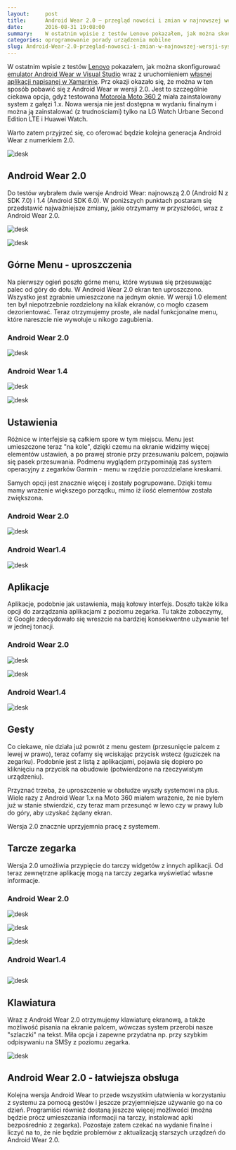 ```yaml
---
layout:     post
title:      Android Wear 2.0 — przegląd nowości i zmian w najnowszej wersji systemu na smartwatche
date:       2016-08-31 19:08:00
summary:    W ostatnim wpisie z testów Lenovo pokazałem, jak można skonfigurować emulator Android Wear w Visual Studio wraz z uruchomieniem własnej aplikacji napisanej w Xamarinie. Prz okazji okazało się, że można w ten sposób pobawić się z Android Wear w wersji 2.0. Jest to szczególnie ciekawa opcja, gdyż testowana Motorola Moto 360 2 miała zainstalowany system z gałęzi 1.x. Nowa wersja nie jest dostępna w w...
categories: oprogramowanie porady urządzenia mobilne
slug: Android-Wear-2.0-przeglad-nowosci-i-zmian-w-najnowszej-wersji-systemu-na-smartwatche,75998.html
---
```




W ostatnim wpisie z testów [Lenovo](http://www.dobreprogramy.pl/Lenovo) pokazałem, jak można skonfigurować [emulator Android Wear w Visual Studio](http://www.dobreprogramy.pl/djfoxer/Android-Wear-emulator-w-Visual-Studio-i-pierwsza-aplikacja-w-Xamarinie-C,75962.html) wraz z uruchomieniem [własnej aplikacji napisanej w Xamarinie](http://www.dobreprogramy.pl/djfoxer/Android-Wear-emulator-w-Visual-Studio-i-pierwsza-aplikacja-w-Xamarinie-C,75962.html). Prz okazji okazało się, że można w ten sposób pobawić się z Android Wear w wersji 2.0. Jest to szczególnie ciekawa opcja, gdyż testowana [Motorola Moto 360 2](http://www.dobreprogramy.pl/djfoxer/Motorola-Moto-360-2-generacji-recenzja-na-sportowo,75871.html) miała zainstalowany system z gałęzi 1.x. Nowa wersja nie jest dostępna w wydaniu finalnym i można ją zainstalować (z trudnościami) tylko na LG Watch Urbane Second Edition LTE i Huawei Watch.

Warto zatem przyjrzeć się, co oferować będzie kolejna generacja Android Wear z numerkiem 2.0.


![desk](https://raw.githubusercontent.com/djfoxer/djfoxer.github.io/master/_img/2016-8-31-_30_/g_-_608x405_-_-_75998x20160831183548_0.jpg)



## Android Wear 2.0

Do testów wybrałem dwie wersje Android Wear: najnowszą 2.0 (Android N z SDK 7.0) i 1.4 (Android SDK 6.0). W poniższych punktach postaram się przedstawić najważniejsze zmiany, jakie otrzymamy w przyszłości, wraz z Android Wear 2.0.


![desk](https://raw.githubusercontent.com/djfoxer/djfoxer.github.io/master/_img/2016-8-31-_30_/g_-_608x405_-_-_75998x20160827220106_0.png)


![desk](https://raw.githubusercontent.com/djfoxer/djfoxer.github.io/master/_img/2016-8-31-_30_/g_-_608x405_-_-_75998x20160827220108_0.png)




## Górne Menu - uproszczenia

Na pierwszy ogień poszło górne menu, które wysuwa się przesuwając palec od góry do dołu. W Android Wear 2.0 ekran ten uproszczono. Wszystko jest zgrabnie umieszczone na jednym oknie.  W wersji 1.0 element ten był niepotrzebnie rozdzielony na kilak ekranów, co mogło czasem dezorientować. Teraz otrzymujemy proste, ale nadal funkcjonalne menu, które nareszcie nie wywołuje u nikogo zagubienia.


### Android Wear 2.0



![desk](https://raw.githubusercontent.com/djfoxer/djfoxer.github.io/master/_img/2016-8-31-_30_/g_-_608x405_-_-_75998x20160827211135_0.jpg)



### Android Wear 1.4



![desk](https://raw.githubusercontent.com/djfoxer/djfoxer.github.io/master/_img/2016-8-31-_30_/g_-_608x405_-_-_75998x20160827211135_1.jpg)

![desk](https://raw.githubusercontent.com/djfoxer/djfoxer.github.io/master/_img/2016-8-31-_30_/g_-_608x405_-_-_75998x20160827211135_2.jpg)



## Ustawienia

Różnice w interfejsie są całkiem spore w tym miejscu. Menu jest umieszczone teraz "na kole", dzięki czemu na ekranie widzimy więcej elementów ustawień, a po prawej stronie przy przesuwaniu palcem, pojawia się pasek przesuwania. Podmenu wyglądem przypominają zaś system operacyjny z zegarków Garmin - menu w rzędzie porozdzielane kreskami. 

Samych opcji jest znacznie więcej i zostały pogrupowane. Dzięki temu mamy wrażenie większego porządku, mimo iż ilość elementów została zwiększona.


### Android Wear 2.0


![desk](https://raw.githubusercontent.com/djfoxer/djfoxer.github.io/master/_img/2016-8-31-_30_/g_-_608x405_-_-_75998x20160827215131_0.png)


### Android Wear1.4


![desk](https://raw.githubusercontent.com/djfoxer/djfoxer.github.io/master/_img/2016-8-31-_30_/g_-_608x405_-_-_75998x20160827215131_0.jpg)



## Aplikacje


Aplikacje, podobnie jak ustawienia, mają kołowy interfejs. Doszło także kilka opcji do zarządzania aplikacjami z poziomu zegarka. Tu także zobaczymy, iż Google zdecydowało się wreszcie na bardziej konsekwentne używanie teł w jednej tonacji.



### Android Wear 2.0


![desk](https://raw.githubusercontent.com/djfoxer/djfoxer.github.io/master/_img/2016-8-31-_30_/g_-_608x405_-_-_75998x20160827215438_0.png)


![desk](https://raw.githubusercontent.com/djfoxer/djfoxer.github.io/master/_img/2016-8-31-_30_/g_-_608x405_-_-_75998x20160827215757_0.png)


### Android Wear1.4


![desk](https://raw.githubusercontent.com/djfoxer/djfoxer.github.io/master/_img/2016-8-31-_30_/g_-_608x405_-_-_75998x20160827215437_0.png)



## Gesty


Co ciekawe, nie działa już powrót z menu gestem (przesunięcie palcem z lewej w prawo), teraz cofamy się wciskając przycisk wstecz (guziczek na zegarku). Podobnie jest z listą z aplikacjami, pojawia się dopiero po kliknięciu na przycisk na obudowie (potwierdzone na rzeczywistym urządzeniu). 

Przyznać trzeba, że uproszczenie w obsłudze wyszły systemowi na plus. Wiele razy z Android Wear 1.x na Moto 360 miałem wrażenie, że nie byłem już w stanie stwierdzić, czy teraz mam przesunąć w lewo czy w prawy lub do góry, aby uzyskać żądany ekran. 

Wersja 2.0 znacznie uprzyjemnia pracę z systemem.


## Tarcze zegarka

Wersja 2.0 umożliwia przypięcie do tarczy widgetów z innych aplikacji. Od teraz zewnętrzne aplikację mogą na tarczy zegarka wyświetlać własne informacje.


### Android Wear 2.0


![desk](https://raw.githubusercontent.com/djfoxer/djfoxer.github.io/master/_img/2016-8-31-_30_/g_-_608x405_-_-_75998x20160827220849_0.png)


![desk](https://raw.githubusercontent.com/djfoxer/djfoxer.github.io/master/_img/2016-8-31-_30_/g_-_608x405_-_-_75998x20160827220855_1.png)


![desk](https://raw.githubusercontent.com/djfoxer/djfoxer.github.io/master/_img/2016-8-31-_30_/g_-_608x405_-_-_75998x20160827220855_2.png)


### Android Wear1.4


## 
![desk](https://raw.githubusercontent.com/djfoxer/djfoxer.github.io/master/_img/2016-8-31-_30_/g_-_608x405_-_-_75998x20160827220855_0.png)




## Klawiatura

Wraz z Android Wear 2.0 otrzymujemy klawiaturę ekranową, a także możliwość pisania na ekranie palcem, wówczas system przerobi nasze "szlaczki" na tekst. Miła opcja i zapewne przydatna np. przy szybkim odpisywaniu na SMSy z poziomu zegarka.


![desk](https://raw.githubusercontent.com/djfoxer/djfoxer.github.io/master/_img/2016-8-31-_30_/g_-_608x405_-_-_75998x20160827221854_0.png)



## Android Wear 2.0 - łatwiejsza obsługa

Kolejna wersja Android Wear to przede wszystkim ułatwienia w korzystaniu z systemu  za pomocą gestów i jeszcze przyjemniejsze używanie go na co dzień. Programiści również dostaną jeszcze więcej możliwości (można będzie prócz umieszczania informacji na tarczy, instalować apki bezpośrednio z zegarka). Pozostaje zatem czekać na wydanie finalne i liczyć na to, że nie będzie problemów z aktualizacją starszych urządzeń do Android Wear 2.0. 